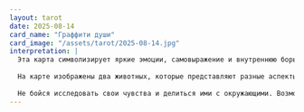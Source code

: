 ```yaml
---
layout: tarot
date: 2025-08-14
card_name: "Граффити души"
card_image: "/assets/tarot/2025-08-14.jpg"
interpretation: |
  Эта карта символизирует яркие эмоции, самовыражение и внутреннюю борьбу. В окружении города, где сливаются формы жизни и энергии, ты находишься на пороге нового понимания себя. Граффити души говорит о том, что сегодня ты можешь ощутить прилив вдохновения, который поможет тебе выразить свои чувства и мысли. Возможно, это будет через творчество, разговоры с близкими или даже внутренние размышления.
  
  На карте изображены два животных, которые представляют разные аспекты твоей натуры: одну сторону, полную энергии и страсти, и другую, более спокойную и умиротворенную. Это приглашение к балансу, к тому, чтобы принять и интегрировать все грани себя. Важно помнить, что каждый из нас имеет право на самовыражение, и сегодня ты сможешь это сделать.
  
  Не бойся исследовать свои чувства и делиться ими с окружающими. Возможно, ты встретишь кого-то, кто вдохновит тебя или поможет раскрыть новый взгляд на ситуацию. Используй этот день для того, чтобы внести яркие штрихи в свою жизнь, будь то через искусство, общение или просто размышления о своих желаниях и мечтах.
---
```

